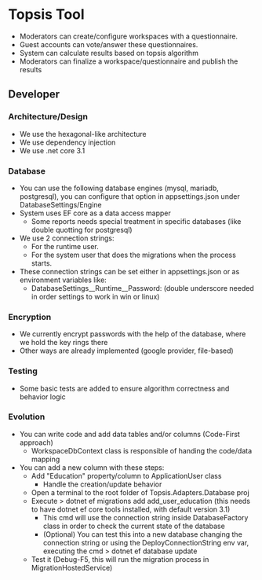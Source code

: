 # Topsis Tool
- Moderators can create/configure workspaces with a questionnaire.
- Guest accounts can vote/answer these questionnaires.
- System can calculate results based on topsis algorithm
- Moderators can finalize a workspace/questionnaire and publish the results

## Developer
### Architecture/Design
- We use the hexagonal-like architecture
- We use dependency injection
- We use .net core 3.1

### Database
- You can use the following database engines (mysql, mariadb, postgresql), you can configure that option in appsettings.json under DatabaseSettings/Engine
- System uses EF core as a data access mapper
  - Some reports needs special treatment in specific databases (like double quotting for postgresql)
- We use 2 connection strings:
  - For the runtime user.
  - For the system user that does the migrations when the process starts.
- These connection strings can be set either in appsettings.json or as environment variables like:
  - DatabaseSettings__Runtime__Password:<mypassword> (double underscore needed in order settings to work in win or linux)

### Encryption
- We currently encrypt passwords with the help of the database, where we hold the key rings there
- Other ways are already implemented (google provider, file-based)

### Testing
- Some basic tests are added to ensure algorithm correctness and behavior logic

### Evolution
- You can write code and add data tables and/or columns (Code-First approach)
	- WorkspaceDbContext class is responsible of handing the code/data mapping
- You can add a new column with these steps:
	- Add "Education" property/column to ApplicationUser class
		- Handle the creation/update behavior
	- Open a terminal to the root folder of Topsis.Adapters.Database proj
	- Execute > dotnet ef migrations add add_user_education (this needs to have dotnet ef core tools installed, with default version 3.1)
		- This cmd will use the connection string inside DatabaseFactory class in order to check the current state of the database
		- (Optional) You can test this into a new database changing the connection string or using the DeployConnectionString env var, 
		  executing the cmd > dotnet ef database update
	- Test it (Debug-F5, this will run the migration process in MigrationHostedService)


